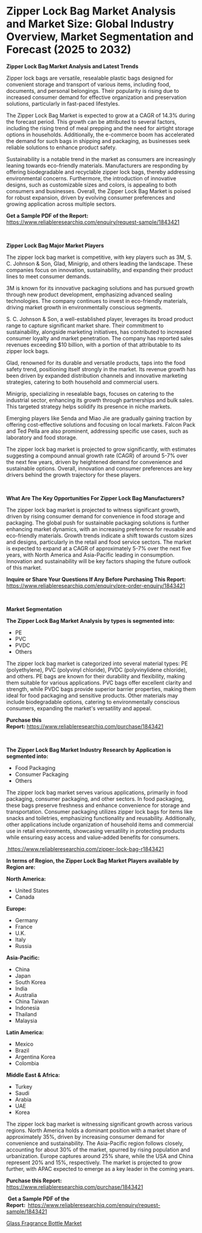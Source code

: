 <p><h1>Zipper Lock Bag Market Analysis and Market Size: Global Industry Overview, Market Segmentation and Forecast (2025 to 2032)</h1></p><p><strong>Zipper Lock Bag Market Analysis and Latest Trends</strong></p>
<p><p>Zipper lock bags are versatile, resealable plastic bags designed for convenient storage and transport of various items, including food, documents, and personal belongings. Their popularity is rising due to increased consumer demand for effective organization and preservation solutions, particularly in fast-paced lifestyles.</p><p>The Zipper Lock Bag Market is expected to grow at a CAGR of 14.3% during the forecast period. This growth can be attributed to several factors, including the rising trend of meal prepping and the need for airtight storage options in households. Additionally, the e-commerce boom has accelerated the demand for such bags in shipping and packaging, as businesses seek reliable solutions to enhance product safety.</p><p>Sustainability is a notable trend in the market as consumers are increasingly leaning towards eco-friendly materials. Manufacturers are responding by offering biodegradable and recyclable zipper lock bags, thereby addressing environmental concerns. Furthermore, the introduction of innovative designs, such as customizable sizes and colors, is appealing to both consumers and businesses. Overall, the Zipper Lock Bag Market is poised for robust expansion, driven by evolving consumer preferences and growing application across multiple sectors.</p></p>
<p><strong>Get a Sample PDF of the Report:&nbsp;</strong> <a href="https://www.reliableresearchiq.com/enquiry/request-sample/1843421?utm_campaign=2238&utm_medium=2&utm_source=Github&utm_content=ia&utm_term=08032025&utm_id=zipper-lock-bag">https://www.reliableresearchiq.com/enquiry/request-sample/1843421</a></p>
<p>&nbsp;</p>
<p><strong>Zipper Lock Bag Major Market Players</strong></p>
<p><p>The zipper lock bag market is competitive, with key players such as 3M, S. C. Johnson & Son, Glad, Minigrip, and others leading the landscape. These companies focus on innovation, sustainability, and expanding their product lines to meet consumer demands.</p><p>3M is known for its innovative packaging solutions and has pursued growth through new product development, emphasizing advanced sealing technologies. The company continues to invest in eco-friendly materials, driving market growth in environmentally conscious segments.</p><p>S. C. Johnson & Son, a well-established player, leverages its broad product range to capture significant market share. Their commitment to sustainability, alongside marketing initiatives, has contributed to increased consumer loyalty and market penetration. The company has reported sales revenues exceeding $10 billion, with a portion of that attributable to its zipper lock bags.</p><p>Glad, renowned for its durable and versatile products, taps into the food safety trend, positioning itself strongly in the market. Its revenue growth has been driven by expanded distribution channels and innovative marketing strategies, catering to both household and commercial users.</p><p>Minigrip, specializing in resealable bags, focuses on catering to the industrial sector, enhancing its growth through partnerships and bulk sales. This targeted strategy helps solidify its presence in niche markets.</p><p>Emerging players like Senda and Miao Jie are gradually gaining traction by offering cost-effective solutions and focusing on local markets. Falcon Pack and Ted Pella are also prominent, addressing specific use cases, such as laboratory and food storage.</p><p>The zipper lock bag market is projected to grow significantly, with estimates suggesting a compound annual growth rate (CAGR) of around 5-7% over the next few years, driven by heightened demand for convenience and sustainable options. Overall, innovation and consumer preferences are key drivers behind the growth trajectory for these players.</p></p>
<p>&nbsp;</p>
<p><strong>What Are The Key Opportunities For Zipper Lock Bag Manufacturers?</strong></p>
<p><p>The zipper lock bag market is projected to witness significant growth, driven by rising consumer demand for convenience in food storage and packaging. The global push for sustainable packaging solutions is further enhancing market dynamics, with an increasing preference for reusable and eco-friendly materials. Growth trends indicate a shift towards custom sizes and designs, particularly in the retail and food service sectors. The market is expected to expand at a CAGR of approximately 5-7% over the next five years, with North America and Asia-Pacific leading in consumption. Innovation and sustainability will be key factors shaping the future outlook of this market.</p></p>
<p><strong>Inquire or Share Your Questions If Any Before Purchasing This Report:</strong> <a href="https://www.reliableresearchiq.com/enquiry/pre-order-enquiry/1843421?utm_campaign=2238&utm_medium=2&utm_source=Github&utm_content=ia&utm_term=08032025&utm_id=zipper-lock-bag">https://www.reliableresearchiq.com/enquiry/pre-order-enquiry/1843421</a></p>
<p>&nbsp;</p>
<p><strong>Market Segmentation</strong></p>
<p><strong>The Zipper Lock Bag Market Analysis by types is segmented into:</strong></p>
<p><ul><li>PE</li><li>PVC</li><li>PVDC</li><li>Others</li></ul></p>
<p><p>The zipper lock bag market is categorized into several material types: PE (polyethylene), PVC (polyvinyl chloride), PVDC (polyvinylidene chloride), and others. PE bags are known for their durability and flexibility, making them suitable for various applications. PVC bags offer excellent clarity and strength, while PVDC bags provide superior barrier properties, making them ideal for food packaging and sensitive products. Other materials may include biodegradable options, catering to environmentally conscious consumers, expanding the market's versatility and appeal.</p></p>
<p><strong>Purchase this Report:&nbsp;</strong><a href="https://www.reliableresearchiq.com/purchase/1843421?utm_campaign=2238&utm_medium=2&utm_source=Github&utm_content=ia&utm_term=08032025&utm_id=zipper-lock-bag">https://www.reliableresearchiq.com/purchase/1843421</a></p>
<p>&nbsp;</p>
<p><strong>The Zipper Lock Bag Market Industry Research by Application is segmented into:</strong></p>
<p><ul><li>Food Packaging</li><li>Consumer Packaging</li><li>Others</li></ul></p>
<p><p>The zipper lock bag market serves various applications, primarily in food packaging, consumer packaging, and other sectors. In food packaging, these bags preserve freshness and enhance convenience for storage and transportation. Consumer packaging utilizes zipper lock bags for items like snacks and toiletries, emphasizing functionality and reusability. Additionally, other applications include organization of household items and commercial use in retail environments, showcasing versatility in protecting products while ensuring easy access and value-added benefits for consumers.</p></p>
<p><a href="https://www.reliableresearchiq.com/zipper-lock-bag-r1843421?utm_campaign=2238&utm_medium=2&utm_source=Github&utm_content=ia&utm_term=08032025&utm_id=zipper-lock-bag">&nbsp;https://www.reliableresearchiq.com/zipper-lock-bag-r1843421</a></p>
<p><strong>In terms of Region, the Zipper Lock Bag Market Players available by Region are:</strong></p>
<p>
    <p> <strong> North America: </strong>
        <ul>
            <li>United States</li>
            <li>Canada</li>
        </ul>
        </p> 
    <p> <strong> Europe: </strong>
        <ul>
            <li>Germany</li>
            <li>France</li>
            <li>U.K.</li>
            <li>Italy</li>
            <li>Russia</li>
        </ul>
        </p> 
    <p> <strong> Asia-Pacific: </strong>
        <ul>
            <li>China</li>
            <li>Japan</li>
            <li>South Korea</li>
            <li>India</li>
            <li>Australia</li>
            <li>China Taiwan</li>
            <li>Indonesia</li>
            <li>Thailand</li>
            <li>Malaysia</li>
        </ul>
        </p> 
    <p> <strong> Latin America: </strong>
        <ul>
            <li>Mexico</li>
            <li>Brazil</li>
            <li>Argentina Korea</li>
            <li>Colombia</li>
        </ul>
        </p> 
    <p> <strong> Middle East & Africa: </strong>
        <ul>
            <li>Turkey</li>
            <li>Saudi</li>
            <li>Arabia</li>
            <li>UAE</li>
            <li>Korea</li>
        </ul>
    </p>
    </p>
<p><p>The zipper lock bag market is witnessing significant growth across various regions. North America holds a dominant position with a market share of approximately 35%, driven by increasing consumer demand for convenience and sustainability. The Asia-Pacific region follows closely, accounting for about 30% of the market, spurred by rising population and urbanization. Europe captures around 25% share, while the USA and China represent 20% and 15%, respectively. The market is projected to grow further, with APAC expected to emerge as a key leader in the coming years.</p></p>
<p><strong>Purchase this Report: </strong><a href="https://www.reliableresearchiq.com/purchase/1843421?utm_campaign=2238&utm_medium=2&utm_source=Github&utm_content=ia&utm_term=08032025&utm_id=zipper-lock-bag">https://www.reliableresearchiq.com/purchase/1843421</a></p>
<p>&nbsp;<strong>Get a Sample PDF of the Report:&nbsp;&nbsp;</strong><a href="https://www.reliableresearchiq.com/enquiry/request-sample/1843421?utm_campaign=2238&utm_medium=2&utm_source=Github&utm_content=ia&utm_term=08032025&utm_id=zipper-lock-bag">https://www.reliableresearchiq.com/enquiry/request-sample/1843421</a></p>
<p><strong></strong></p>
<p><p><a href="https://github.com/SanjidaMahmud54/Market-Research-Report-List-1/blob/main/glass-fragrance-bottle-market.md?utm_campaign=2238&utm_medium=2&utm_source=Github&utm_content=ia&utm_term=08032025&utm_id=zipper-lock-bag">Glass Fragrance Bottle Market</a></p></p>